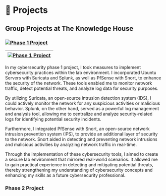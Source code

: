 # 🔭 Projects 

## Group Projects at The Knowledge House

### [![Phase 1 Project](https://drive.google.com/uc?export=view&id=18p_KGlH43DdAuXH3-GPsYiTfQXMHfIU1)](/tkhPhase1.md)

| [![Phase 1 Project](https://drive.google.com/uc?export=view&id=18p_KGlH43DdAuXH3-GPsYiTfQXMHfIU1)](/tkhPhase1.md) |
| ------------------------------- |

In my cybersecurity phase 1 project, I took measures to implement cybersecurity practices within the lab environment. I incorporated Ubuntu Servers with Suricata and Splunk, as well as PfSense with Snort, to enhance the security of the network. These tools enabled me to monitor network traffic, detect potential threats, and analyze log data for security purposes.

By utilizing Suricata, an open-source intrusion detection system (IDS), I could actively monitor the network for any suspicious activities or malicious behavior. Splunk, on the other hand, served as a powerful log management and analysis tool, allowing me to centralize and analyze security-related logs for identifying potential security incidents.

Furthermore, I integrated PfSense with Snort, an open-source network intrusion prevention system (IPS), to provide an additional layer of security to the network. Snort aided in detecting and preventing network intrusions and malicious activities by analyzing network traffic in real-time.

Through the implementation of these cybersecurity tools, I aimed to create a secure lab environment that mirrored real-world scenarios. It allowed me to gain practical experience in detecting and mitigating potential threats, thereby strengthening my understanding of cybersecurity concepts and enhancing my skills as a future cybersecurity professional.



### Phase 2 Project




